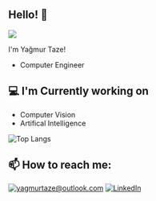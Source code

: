 ## Hello! 👋

![](https://komarev.com/ghpvc/?username=YagmurTaze&color=000fff&abbreviated=true)

I'm Yağmur Taze! 
- Computer Engineer
  
<h2>💻 I'm Currently working on</h2>

- Computer Vision
- Artifical Intelligence

![Top Langs](https://github-readme-stats.vercel.app/api/top-langs/?username=YagmurTaze&layout=compact&theme=dark)
  
<h2>📫 How to reach me:</h2>

<a href="mailto:yagmurtaze@outlook.com">![yagmurtaze@outlook.com](https://img.shields.io/badge/Outlook-0078D4?style=for-the-badge&logo=microsoft-outlook&logoColor=white)</a>
<a href="https://www.linkedin.com/in/yağmur-t-0388b7194/">![LinkedIn](https://img.shields.io/badge/LinkedIn-0077B5?style=for-the-badge&logo=linkedin&logoColor=white)</a>

